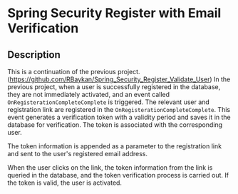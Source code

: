 # Spring Security Register with Email Verification



## Description
This is a continuation of the previous project. (https://github.com/RBaykan/Spring_Security_Register_Validate_User)
In the previous project, when a user is successfully registered in the database, they are not immediately activated, and an event called `OnRegisterationCompleteComplete` is triggered. The relevant user and registration link are registered in the `OnRegisterationCompleteComplete`. This event generates a verification token with a validity period and saves it in the database for verification. The token is associated with the corresponding user.

The token information is appended as a parameter to the registration link and sent to the user's registered email address.

When the user clicks on the link, the token information from the link is queried in the database, and the token verification process is carried out. If the token is valid, the user is activated.
